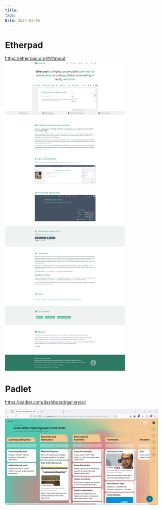 ```yaml
---
title: 
tags: 
Date: 2024-03-06
---
```

# Etherpad 

<https://etherpad.org/#/#about>
![](../_asset/2024-03-06_online%20%20Colab_image_1.png)


# Padlet 

<https://padlet.com/dashboard/gallery/all>

 ![](../_asset/2024-03-06_online%20%20Colab_image_2.png)